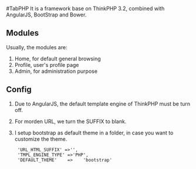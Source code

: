 #TabPHP
It is a framework base on ThinkPHP 3.2, combined with AngularJS, BootStrap and Bower.  
  
## Modules
Usually, the modules are:  
1. Home, for default general browsing  
2. Profile, user's profile page  
3. Admin, for administration purpose  
  
## Config
1. Due to AngularJS, the default template engine of ThinkPHP must be turn off.  
2. For morden URL, we turn the SUFFIX to blank.  
3. I setup bootstrap as default theme in a folder, in case you want to customize the theme.  
  
        'URL_HTML_SUFFIX' =>'',
        'TMPL_ENGINE_TYPE' =>'PHP',
        'DEFAULT_THEME'    =>    'bootstrap'